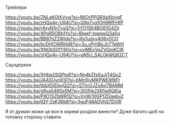 Трейлери

https://youtu.be/ZNLaKOlXVvw?si=86OrPPQRXaXbiyqF
https://youtu.be/zHQs4n-U94U?si=Q9q7vq1OH9RfFHfP
https://youtu.be/r4xyN1n7ysQ?si=5YO1SK4BO61G4Ztj
https://youtu.be/4PqR5OBb1Ys?si=Blwef-tqgpwQ3aSg
https://youtu.be/BB87nZ2Wldg?si=i6s1udxy408vOCt1
https://youtu.be/bcDHClWRHd8?si=3u_vPrhBoJh77eWH
https://youtu.be/XNGbS0fY80s?si=xvlMExVqZVQmKCIK
https://youtu.be/zHQs4n-U94U?si=qN5U_SALOkWQ62CT

Саундтреки

https://youtu.be/XHbp2SQPto8?si=Nn4kZfsXuJjT4Qy2
https://youtu.be/JAASUvriKSI?si=bMc6jyMKPWE8f8Ft
https://youtu.be/tbbXDlDpyQQ?si=QTIm2JZxAvj7BAMM
https://youtu.be/g9va548SeSM?si=2IOfhk2XR1w6QKja
https://youtu.be/P9O1SZbWR1Q?si=VvWr10GP1ZOgebvZ
https://youtu.be/tQY-2sK36b8?si=3guP48ADVhS7DVlR


Я от думаю може це все в окремі розділи винести? Дуже багато щоб на головну сторінку ставити.
